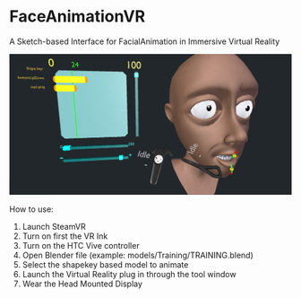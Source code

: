 # FaceAnimationVR

A Sketch-based Interface for FacialAnimation in Immersive Virtual Reality

![teaser-image](https://github.com/lab2atpolito/FaceAnimationVR/blob/main/images/teaser.png)

How to use:
1. Launch SteamVR
2. Turn on first the VR Ink
3. Turn on the HTC Vive controller
4. Open Blender file (example: models/Training/TRAINING.blend)
5. Select the shapekey based model to animate 
6. Launch the Virtual Reality plug in through the tool window
7. Wear the Head Mounted Display 

